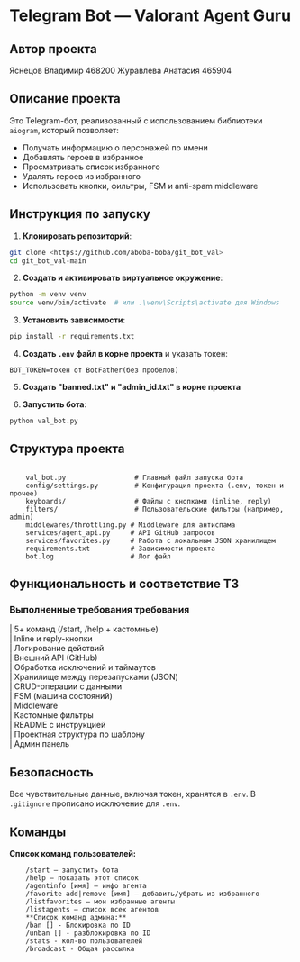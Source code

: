 # Telegram Bot — Valorant Agent Guru

## Автор проекта
Яснецов Владимир 468200
Журавлева Анатасия 465904

## Описание проекта

Это Telegram-бот, реализованный с использованием библиотеки `aiogram`, который позволяет:

- Получать информацию о персонажей по имени
- Добавлять героев в избранное
- Просматривать список избранного
- Удалять героев из избранного
- Использовать кнопки, фильтры, FSM и anti-spam middleware

## Инструкция по запуску

1. **Клонировать репозиторий**:

```bash
git clone <https://github.com/aboba-boba/git_bot_val>
cd git_bot_val-main
```

2. **Создать и активировать виртуальное окружение**:

```bash
python -m venv venv
source venv/bin/activate  # или .\venv\Scripts\activate для Windows
```

3. **Установить зависимости**:

```bash
pip install -r requirements.txt
```

4. **Создать `.env` файл в корне проекта** и указать токен:

```
BOT_TOKEN=токен от BotFather(без пробелов)
```

5. **Создать "banned.txt" и "admin_id.txt" в корне проекта**

5. **Запустить бота**:

```bash
python val_bot.py
```

## Структура проекта

```

    val_bot.py                 # Главный файл запуска бота
    config/settings.py         # Конфигурация проекта (.env, токен и прочее)
    keyboards/                 # Файлы с кнопками (inline, reply)
    filters/                   # Пользовательские фильтры (например, admin)
    middlewares/throttling.py # Middleware для антиспама
    services/agent_api.py     # API GitHub запросов
    services/favorites.py     # Работа с локальным JSON хранилищем
    requirements.txt          # Зависимости проекта
    bot.log                   # Лог файл
```

## Функциональность и соответствие ТЗ

### Выполненные требования требования
                              

| 5+ команд (/start, /help + кастомные)    
| Inline и reply-кнопки                    
| Логирование действий                     
| Внешний API (GitHub)                     
| Обработка исключений и таймаутов         
| Хранилище между перезапусками (JSON)      
| CRUD-операции с данными                 
| FSM (машина состояний)                   
| Middleware                               
| Кастомные фильтры                        
| README с инструкцией                     
| Проектная структура по шаблону   
| Админ панель         

## Безопасность

Все чувствительные данные, включая токен, хранятся в `.env`. В `.gitignore` прописано исключение для `.env`.

## Команды 
**Список команд пользователей:**
```
    /start — запустить бота
    /help — показать этот список
    /agentinfo [имя] — инфо агента
    /favorite add|remove [имя] — добавить/убрать из избранного
    /listfavorites — мои избранные агенты
    /listagents — список всех агентов
    **Список команд админа:**
    /ban [] - Блокировка по ID
    /unban [] - разблокировка по ID
    /stats - кол-во пользователей
    /broadcast - Общая рассылка
```